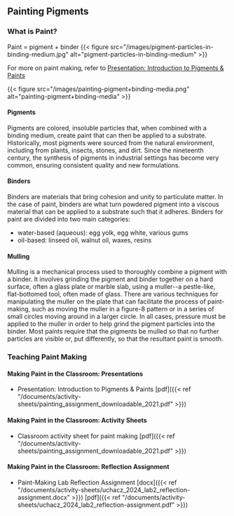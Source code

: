 ## Painting Pigments


### What is Paint?
Paint = pigment + binder
{{< figure src="/images/pigment-particles-in-binding-medium.jpg" alt="pigment-particles-in-binding-medium" >}}

For more on paint making, refer to [Presentation: Introduction to Pigments &amp; Paints](introduction-paints-pigments_njr_2021.pdf)

{{< figure src="/images/painting-pigment+binding-media.png" alt="painting-pigment+binding-media" >}}

#### Pigments
Pigments are colored, insoluble particles that, when combined with a binding medium, create paint that can then be applied to a substrate. Historically, most pigments were sourced from the natural environment, including from plants, insects, stones, and dirt. Since the nineteenth century, the synthesis of pigments in industrial settings has become very common, ensuring consistent quality and new formulations.

#### Binders
Binders are materials that bring cohesion and unity to particulate matter. In the case of paint, binders are what turn powdered pigment into a viscous material that can be applied to a substrate such that it adheres. Binders for paint are divided into two main categories:
- water-based (aqueous): egg yolk, egg white, various gums
- oil-based: linseed oil, walnut oil, waxes, resins

#### Mulling
Mulling is a mechanical process used to thoroughly combine a pigment with a binder. It involves grinding the pigment and binder together on a hard surface, often a glass plate or marble slab, using a muller--a pestle-like, flat-bottomed tool, often made of glass. There are various techniques for manipulating the muller on the plate that can facilitate the process of paint-making, such as moving the muller in a figure-8 pattern or in a series of small circles moving around in a larger circle. In all cases, pressure must be applied to the muller in order to help grind the pigment particles into the binder. Most paints require that the pigments be mulled so that no further particles are visible or, put differently, so that the resultant paint is smooth.

### Teaching Paint Making
#### Making Paint in the Classroom: Presentations
- Presentation: Introduction to Pigments & Paints [pdf]({{< ref "/documents/activity-sheets/painting_assignment_downloadable_2021.pdf" >}})

#### Making Paint in the Classroom: Activity Sheets
- Classroom activity sheet for paint making [pdf]({{< ref "/documents/activity-sheets/painting_assignment_downloadable_2021.pdf" >}})

#### Making Paint in the Classroom: Reflection Assignment
- Paint-Making Lab Reflection Assignment [docx]({{< ref "/documents/activity-sheets/uchacz_2024_lab2_reflection-assignment.docx" >}}) [pdf]({{< ref "/documents/activity-sheets/uchacz_2024_lab2_reflection-assignment.pdf" >}})


